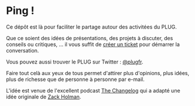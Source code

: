 # Ping !

Ce dépôt est là pour faciliter le partage autour des activitées du PLUG.

Que ce soient des idées de présentations, des projets à discuter, des conseils ou critiques, … il vous suffit de [créer un ticket](https://github.com/plug/ping/issues/new) pour démarrer la conversation.

Vous pouvez aussi trouver le PLUG sur Twitter : [@plugfr](http://twitter.com/plugfr).

Faire tout celà aux yeux de tous permet d'attirer plus d'opinions, plus idées, plus de richesse que de personne à personne par e-mail.

L'idée est venue de l'excellent podcast [The Changelog](https://github.com/thechangelog/ping) qui a adapté une idée originale de [Zack Holman](https://github.com/holman/feedback).
